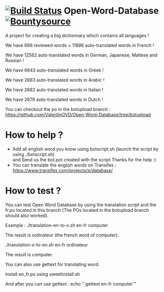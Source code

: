 # [![Build Status](https://travis-ci.org/ValentinOVD/Open-Word-Database.svg?branch=botupload)](https://travis-ci.org/ValentinOVD/Open-Word-Database) Open-Word-Database [![Bountysource](https://www.bountysource.com/badge/team?team_id=76329&style=raised)](https://www.bountysource.com/teams/vovd?utm_source=vOVD&utm_medium=shield&utm_campaign=raised)
  
A project for creating a big dictionnary which contains all languages !    
    
    
We have 666 reviewed words + 11896 auto-translated words in French !

We have 12562 auto-translated words in German, Japanese, Maltese and Russian !

We have 6643 auto-translated words in Greek !

We have 2683 auto-translated words in Arabic !

We have 2682 auto-translated words in Italian !

We have 2679 auto-translated words in Dutch !    
    
    
You can checkout the po in the botupload branch : https://github.com/ValentinOVD/Open-Word-Database/tree/botupload

# How to help ?

  
 - Add all english word you know using botscript.sh (launch the script by using ./botscript.sh)  
 and Send us the bot.pot created with the script
 Thanks for the help :)
 - You can translate the english words on Transifex : https://www.transifex.com/projects/p/database/
  
  
# How to test ?
  You can test Open Word Database by using the translation script and the fr.po located in this branch (The POs located in the botupload branch should also worked).  

  Example :
  ./translation-en-to-x.sh en-fr computer
  		
  The result is ordinateur (the french word of computer).  
			
		
  ./translation-x-to-en.sh en-fr ordinateur
  		
  The result is computer.  
		
You can also use gettext for translating word.  
		
Install en_fr.po using sweetinstall.sh  
		
And after you can use gettext : echo "\`gettext en-fr computer\`"
